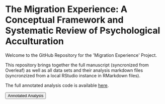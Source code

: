 # The Migration Experience: A Conceptual Framework and Systematic Review of Psychological Acculturation

Welcome to the GitHub Repository for the 'Migration Experience' Project.

This repository brings together the full manuscript (syncronized from Overleaf) as well as all data sets and their analysis markdown files (syncronzized from a local RStudio instance in RMarkdown files).

The full annotated analysis code is available [here](https://www.acculturation-review.com/Supplemental%20Material%20B%20-%20Annotated%20Analysis.html).

<form action="https://www.acculturation-review.com/Supplemental%20Material%20B%20-%20Annotated%20Analysis.html" method="get" target="_blank"><button type="submit">Annotated Analysis</button></form>

